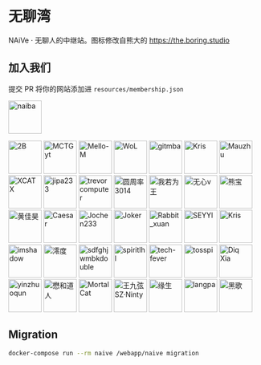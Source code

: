 # 无聊湾

NAiVe · 无聊人的中继站。图标修改自熊大的 <https://the.boring.studio>

## 加入我们

提交 PR 将你的网站添加进 `resources/membership.json`

<!--GAMFC_DELIMITER--><a href="https://github.com/naiba" title="naiba"><img src="https://avatars.githubusercontent.com/u/29243953?v=4" width="66;" alt="naiba"/></a>
<a href="https://github.com/xiaoxing07" title="2B"><img src="https://avatars.githubusercontent.com/u/99374145?v=4" width="66;" alt="2B"/></a>
<a href="https://github.com/MCTGyt" title="MCTGyt"><img src="https://avatars.githubusercontent.com/u/75358424?v=4" width="66;" alt="MCTGyt"/></a>
<a href="https://github.com/muyan0709" title="Mello-M"><img src="https://avatars.githubusercontent.com/u/72654383?v=4" width="66;" alt="Mello-M"/></a>
<a href="https://github.com/WoLeo-Z" title="WoL"><img src="https://avatars.githubusercontent.com/u/45914900?v=4" width="66;" alt="WoL"/></a>
<a href="https://github.com/qmxs" title="gitmba"><img src="https://avatars.githubusercontent.com/u/49803761?v=4" width="66;" alt="gitmba"/></a>
<a href="https://github.com/cantoblanco" title="Kris"><img src="https://avatars.githubusercontent.com/u/116849421?v=4" width="66;" alt="Kris"/></a>
<a href="https://github.com/maolog" title="Mauzhu"><img src="https://avatars.githubusercontent.com/u/17608225?v=4" width="66;" alt="Mauzhu"/></a>
<a href="https://github.com/xuanxuan666niupi666" title="XCATX"><img src="https://avatars.githubusercontent.com/u/86157698?v=4" width="66;" alt="XCATX"/></a>
<a href="https://github.com/jipa233" title="jipa233"><img src="https://avatars.githubusercontent.com/u/36941617?v=4" width="66;" alt="jipa233"/></a>
<a href="https://github.com/trevorcomputer" title="trevorcomputer"><img src="https://avatars.githubusercontent.com/u/119119641?v=4" width="66;" alt="trevorcomputer"/></a>
<a href="https://github.com/yzl3014" title="圆周率3014"><img src="https://avatars.githubusercontent.com/u/79385954?v=4" width="66;" alt="圆周率3014"/></a>
<a href="https://github.com/ilay1678" title="我若为王"><img src="https://avatars.githubusercontent.com/u/7021399?v=4" width="66;" alt="我若为王"/></a>
<a href="https://github.com/phong057" title="无心v"><img src="https://avatars.githubusercontent.com/u/81139357?v=4" width="66;" alt="无心v"/></a>
<a href="https://github.com/xiongbao" title="熊宝"><img src="https://avatars.githubusercontent.com/u/4247191?v=4" width="66;" alt="熊宝"/></a>
<a href="https://github.com/hjh-cn" title="黄佳昊"><img src="https://avatars.githubusercontent.com/u/71384238?v=4" width="66;" alt="黄佳昊"/></a>
<a href="https://github.com/CasearF" title="Caesar"><img src="https://avatars.githubusercontent.com/u/75901800?v=4" width="66;" alt="Caesar"/></a>
<a href="https://github.com/Jochen233" title="Jochen233"><img src="https://avatars.githubusercontent.com/u/89528624?v=4" width="66;" alt="Jochen233"/></a>
<a href="https://github.com/zhufacai" title="Joker"><img src="https://avatars.githubusercontent.com/u/14821269?v=4" width="66;" alt="Joker"/></a>
<a href="https://github.com/rabbitxuanxuan" title="Rabbit_xuan"><img src="https://avatars.githubusercontent.com/u/112363084?v=4" width="66;" alt="Rabbit_xuan"/></a>
<a href="https://github.com/SEYYl" title="SEYYl"><img src="https://avatars.githubusercontent.com/u/76978511?v=4" width="66;" alt="SEYYl"/></a>
<a href="https://github.com/hhhkkk520" title="Kris"><img src="https://avatars.githubusercontent.com/u/52115472?v=4" width="66;" alt="Kris"/></a>
<a href="https://github.com/imshadow" title="imshadow"><img src="https://avatars.githubusercontent.com/u/23455967?v=4" width="66;" alt="imshadow"/></a>
<a href="https://github.com/lingdu2333" title="澪度"><img src="https://avatars.githubusercontent.com/u/117048039?v=4" width="66;" alt="澪度"/></a>
<a href="https://github.com/sdfghjwmbkdouble" title="sdfghjwmbkdouble"><img src="https://avatars.githubusercontent.com/u/153349302?v=4" width="66;" alt="sdfghjwmbkdouble"/></a>
<a href="https://github.com/spiritLHLS" title="spiritlhl"><img src="https://avatars.githubusercontent.com/u/103393591?v=4" width="66;" alt="spiritlhl"/></a>
<a href="https://github.com/tech-fever" title="tech-fever"><img src="https://avatars.githubusercontent.com/u/105153585?v=4" width="66;" alt="tech-fever"/></a>
<a href="https://github.com/tosspi" title="tosspi"><img src="https://avatars.githubusercontent.com/u/91527286?v=4" width="66;" alt="tosspi"/></a>
<a href="https://github.com/wzwzx" title="Diq Xia"><img src="https://avatars.githubusercontent.com/u/69845256?v=4" width="66;" alt="Diq Xia"/></a>
<a href="https://github.com/yinzhuoqun" title="yinzhuoqun"><img src="https://avatars.githubusercontent.com/u/12694828?v=4" width="66;" alt="yinzhuoqun"/></a>
<a href="https://github.com/wulintang" title="懋和道人"><img src="https://avatars.githubusercontent.com/u/17123583?v=4" width="66;" alt="懋和道人"/></a>
<a href="https://github.com/xiowo" title="MortalCat"><img src="https://avatars.githubusercontent.com/u/87068069?v=4" width="66;" alt="MortalCat"/></a>
<a href="https://github.com/SinzMise" title="王九弦SZ·Ninty"><img src="https://avatars.githubusercontent.com/u/120767492?v=4" width="66;" alt="王九弦SZ·Ninty"/></a>
<a href="https://github.com/ysicing" title="缘生"><img src="https://avatars.githubusercontent.com/u/8605565?v=4" width="66;" alt="缘生"/></a>
<a href="https://github.com/zaxigia" title="langpa"><img src="https://avatars.githubusercontent.com/u/63903027?v=4" width="66;" alt="langpa"/></a>
<a href="https://github.com/dysf888" title="黑歌"><img src="https://avatars.githubusercontent.com/u/47450409?v=4" width="66;" alt="黑歌"/></a><!--GAMFC_DELIMITER_END-->

## Migration

```sh
docker-compose run --rm naive /webapp/naive migration
```
